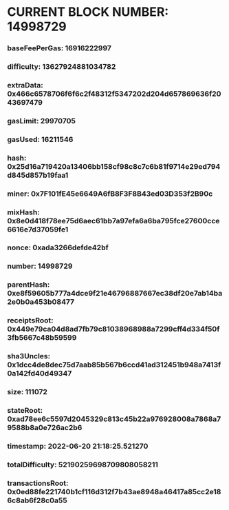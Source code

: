 # CURRENT BLOCK NUMBER: 14998729

### baseFeePerGas: 16916222997
### difficulty: 13627924881034782
### extraData: 0x466c6578706f6f6c2f48312f5347202d204d657869636f2043697479
### gasLimit: 29970705
### gasUsed: 16211546
### hash: 0x25d16a719420a13406bb158cf98c8c7c6b81f9714e29ed794d845d857b19faa1
### miner: 0x7F101fE45e6649A6fB8F3F8B43ed03D353f2B90c
### mixHash: 0x8e0d418f78ee75d6aec61bb7a97efa6a6ba795fce27600cce6616e7d37059fe1
### nonce: 0xada3266defde42bf
### number: 14998729
### parentHash: 0xe8f59605b777a4dce9f21e46796887667ec38df20e7ab14ba2e0b0a453b08477
### receiptsRoot: 0x449e79ca04d8ad7fb79c81038968988a7299cff4d334f50f3fb5667c48b59599
### sha3Uncles: 0x1dcc4de8dec75d7aab85b567b6ccd41ad312451b948a7413f0a142fd40d49347
### size: 111072
### stateRoot: 0xad78ee6c5597d2045329c813c45b22a976928008a7868a79588b8a0e726ac2b6
### timestamp: 2022-06-20 21:18:25.521270
### totalDifficulty: 52190259698709808058211
### transactionsRoot: 0x0ed88fe221740b1cf116d312f7b43ae8948a46417a85cc2e186c8ab6f28c0a55
